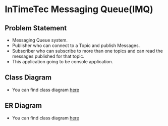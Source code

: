 # InTimeTec Messaging Queue(IMQ)

## Problem Statement 
* Messaging Queue system.
* Publisher who can connect to a Topic and publish Messages.
* Subscriber who can subscribe to more than one topics and can read the messages published for that topic.
* This application going to be console application.

## Class Diagram
* You can find class diagram [here](https://bitbucket.org/winnersonk/intimetec-messaging-queue/src/RefactorProject/diagrams/Class-Diagram.pdf)

## ER Diagram
* You can find class diagram [here](https://bitbucket.org/winnersonk/intimetec-messaging-queue/src/RefactorProject/diagrams/ER-diagram.pdf)
